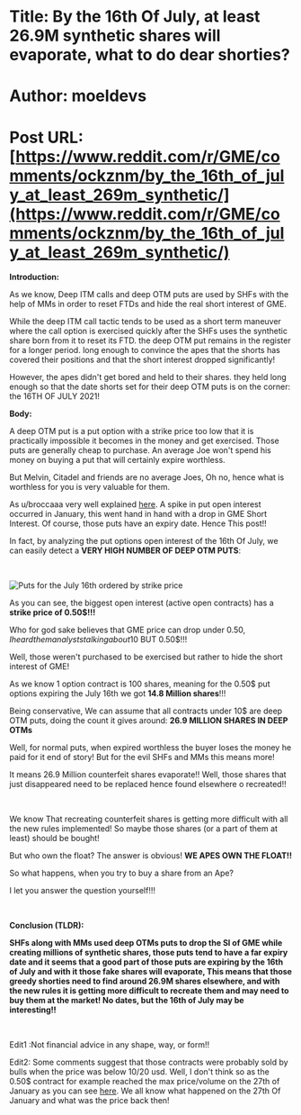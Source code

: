 # Title: By the 16th Of July, at least 26.9M synthetic shares will evaporate, what to do dear shorties?
# Author: moeldevs
# Post URL: [https://www.reddit.com/r/GME/comments/ockznm/by_the_16th_of_july_at_least_269m_synthetic/](https://www.reddit.com/r/GME/comments/ockznm/by_the_16th_of_july_at_least_269m_synthetic/)


**Introduction:**

As we know, Deep ITM calls and deep OTM puts are used by SHFs with the help of MMs in order to reset FTDs and hide the real short interest of GME.

While the deep ITM call tactic tends to be used as a short term maneuver where the call option is exercised quickly after the SHFs uses the synthetic  share born from it to reset its FTD. the deep OTM put remains in the register for a longer period. long enough to convince the apes that the shorts has covered their positions and that the short interest dropped significantly!

However, the apes didn't get bored and held to their shares. they held long enough so that the date shorts set for their deep OTM puts is on the corner: the 16TH OF JULY 2021!

**Body:**

A deep OTM put is a put option with a strike price too low that it is practically impossible it becomes in the money and get exercised. Those puts are generally cheap to purchase. An average Joe won't spend his money on buying a put that will certainly expire worthless.

But Melvin, Citadel and friends are no average Joes, Oh no, hence what is worthless for you is very valuable for them.

As u/broccaaa very well explained  [here](https://www.reddit.com/r/Superstonk/comments/o14ccz/the_naked_shorting_scam_in_numbers_part_deux_up/). A spike in put open interest occurred in January, this went hand in hand with a drop in GME Short Interest. Of course, those puts have an expiry date. Hence This post!!

In fact, by analyzing the put options open interest of the 16th Of July, we can easily detect a **VERY HIGH NUMBER OF DEEP OTM PUTS**:

&#x200B;

![Puts for the July 16th ordered by strike price](https://preview.redd.it/ulqfrlmogv871.jpg?width=922&format=pjpg&auto=webp&s=3b7fd08cf514ec63bddb18d1a8462fa8f6f47b80)

As you can see, the biggest open interest (active open contracts) has a **strike price of  0.50$!!!**

Who for god sake believes that GME price can drop under 0.50$, I heard them analysts talking about 10$ BUT 0.50$!!!

Well, those weren't purchased to be exercised but rather to hide the short interest of GME!

As we know 1 option contract is 100 shares, meaning for the 0.50$ put options expiring the July 16th we got **14.8 Million shares**!!!

Being conservative, We can assume that all contracts under 10$ are deep OTM puts, doing the count it gives around: **26.9 MILLION SHARES IN DEEP OTMs**

Well, for normal puts, when expired worthless the buyer loses the money he paid for it end of story! But for the evil SHFs and MMs this means more!

It means 26.9 Million counterfeit shares evaporate!! Well, those shares that just disappeared need to be replaced hence found elsewhere o recreated!!

&#x200B;

We know That recreating counterfeit shares is getting more difficult with all the new rules implemented! So maybe those shares (or a part of them at least) should be bought!

But who own the float? The answer is obvious!  **WE APES OWN THE FLOAT!!**

So what happens, when you try to buy a share from an Ape?

I let you answer the question yourself!!!

&#x200B;

**Conclusion (TLDR):**

**SHFs along with MMs used deep OTMs puts to drop the SI of GME while creating millions of synthetic shares, those puts tend to have a far expiry date and it seems that a good part of those puts are expiring by the 16th of July and with it those fake shares will evaporate, This means that those greedy shorties need to find around 26.9M shares elsewhere, and with the new rules it is getting more difficult to recreate them and may need to buy them at the market! No dates, but the 16th of July may be interesting!!**

&#x200B;

Edit1 :Not financial advice in any shape, way, or form!!

Edit2: Some comments suggest that those contracts were probably sold by bulls when the price was below 10/20 usd. Well, I don't think so as the 0.50$ contract for example reached the max price/volume on the 27th of January as you can see [here](https://finance.yahoo.com/quote/GME210716P00000500?p=GME210716P00000500). We all know what happened on the 27th Of January and what was the price back then!